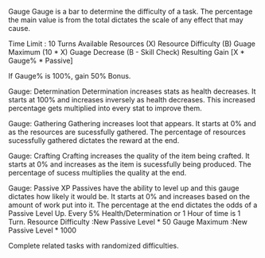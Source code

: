 Gauge
Gauge is a bar to determine the difficulty of a task. The percentage the main value is from the total dictates the scale of any effect that may cause. 

Time Limit : 10 Turns
Available Resources (X)
Resource Difficulty (B)
Guage Maximum	  (10 * X)
Guage Decrease	  (B - Skill Check)
Resulting Gain	  [X * Gauge% * Passive]

If Gauge% is 100%, gain 50% Bonus.

Gauge: Determination
Determination increases stats as health decreases. It starts at 100% and increases inversely as health decreases. This increased percentage gets multiplied into every stat to improve them.


Gauge: Gathering
Gathering increases loot that appears. It starts at 0% and as the resources are sucessfully gathered. The percentage of resources sucessfully gathered dictates the reward at the end.


Gauge: Crafting
Crafting increases the quality of the item being crafted. It starts at 0% and increases as the item is sucessfully being produced. The percentage of sucess multiplies the quality at the end.


Gauge: Passive XP
Passives have the ability to level up and this gauge dictates how likely it would be. It starts at 0% and increases based on the amount of work put into it. The percentage at the end dictates the odds of a Passive Level Up.
Every 5% Health/Determination or 1 Hour of time is 1 Turn.
Resource Difficulty :New Passive Level * 50
Gauge Maximum	  :New Passive Level * 1000

Complete related tasks with randomized difficulties.


